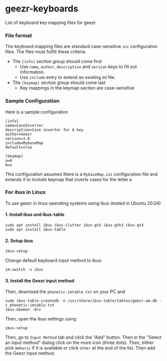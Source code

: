 # geezr-keyboards
List of keyboard key mapping files for geezr 

### File format

The keyboard mapping files are standard case-sensitive `ini` configuration files. The files must fulfill these criteria:

* The `[info]` section group should come first
	* Use `name`, `author`, `description` and `version` keys to fill out information.
	* Use `include` entry to extend an existing ini file.
* The `[keymap]` section group should come last
	* Key mappings in the keymap section are case-sensitive

### Sample Configuration

Here is a sample configuration

```
[info]
name=CaseInverter
description=Case inverter for A key
author=Geezr
version=1.0
include=MybaseMap
default=true

[keymap]
a=A
A=a
```

This configuration assumes there is a `MybaseMap.ini` configuration file and extends it to include keymap that inverts cases for the letter `A`

### For ibus in Linux

To use geezr in linux operating systems using ibus (tested in Ubuntu 20.04)

#### 1. Install ibus and ibus-table

```shell
sudo apt install ibus ibus-clutter ibus-gtk ibus-gtk3 ibus-qt4
sudo apt install ibus-table
```

#### 2. Setup ibus

```shell
ibus-setup
```

Change default keyboard input method to ibus:

```shell
im-switch -s ibus
```

#### 3. Install the Geezr input method

Then, download the `phonetic-imtable.txt` on your PC and

```shell
sudo ibus-table-createdb -n /usr/share/ibus-table/tables/geezr-am.db -s phonetic-imtable.txt
ibus-daemon -drx
```

Then, open the ibus settings using

```shell
ibus-setup
```

Then, go to `Input Method` tab and click the "Add" button. Then in the "Select an input method" dialog click on the more icon (three dots). Then, either pick `Amharic` if it is available or click `other` at the end of the list. Then add the Geezr input method.